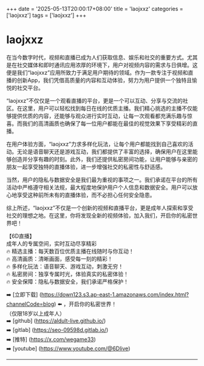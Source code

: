 +++
date = '2025-05-13T20:00:17+08:00'
title = 'laojxxz'
categories = ['laojxxz']
tags = ['laojxxz']
+++

# laojxxz

在当今数字时代，视频和直播已成为人们获取信息、娱乐和社交的重要方式。尤其是在社交媒体和即时通讯应用浓厚的环境下，用户对视频内容的需求与日俱增。这便是我们“laojxxz”应用所致力于满足用户期待的领域。作为一款专注于视频和直播的创新App，我们凭借高质量的内容和互动体验，努力为用户提供一个独特且愉悦的社交平台。

“laojxxz”不仅仅是一个观看直播的平台，更是一个可以互动、分享与交流的社区。在这里，用户可以轻松找到每日在线的优质主播。我们精心挑选的主播不仅能够提供优质的内容，还能够与观众进行实时互动，让每一次观看都充满乐趣与惊喜。而我们的高清画质也确保了每一位用户都能在最佳的视觉效果下享受精彩的直播。

在用户体验方面，“laojxxz”力求多样化玩法，让每个用户都能找到自己喜欢的活动。无论是语音聊天还是游戏互动，我们都提供了丰富的选择，确保用户在这里能够创造并分享有趣的时刻。此外，我们还提供私密房间功能，让用户能够与亲密的朋友一起享受独特的直播体验，进一步增强社交的私密性与舒适感。

当然，用户的隐私与数据安全是我们最为重视的事项之一。我们承诺在平台的所有活动中严格遵守相关法规，最大程度地保护用户个人信息和数据安全。用户可以放心地享受这种前所未有的直播体验，而不必担心任何安全隐患。

综上所述，“laojxxz”不仅是一个创新的视频和直播平台，更是成年人探索和享受社交的理想之地。在这里，你将发现全新的视频体验，加入我们，开启你的私密世界吧！

【6D直播】  
成年人的专属空间，实时互动尽享精彩  
🔥 精选主播：每天数百位优质主播在线随时与你互动！  
🔥 高清画质：清晰画面，感受每一刻的精彩！  
🔥 多样化玩法：语音聊天、游戏互动，刺激无穷！  
🔥 私密房间：独享专属时光，体验真实的私密体验！  
🔥 安全保障：隐私与数据安全，我们承诺严格保护！  

➡️ [立即下载] (https://down123.s3.ap-east-1.amazonaws.com/index.html?channelCode=blog) ⬅️ ，开启你的私密世界！  
（仅限18岁以上成年人）  
➡️ [github] (https://aldult-live.github.io/)  
➡️ [gitlab] (https://seo-09598d.gitlab.io/)  
➡️ [推特] (https://x.com/wegame33)  
➡️ [youtube] (https://www.youtube.com/@6Dlive)

---
